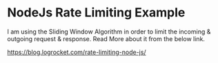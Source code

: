 # NodeJs Rate Limiting Example

I am using the Sliding Window Algorithm in order to limit the incoming & outgoing request & response.
Read More about it from the below link.

https://blog.logrocket.com/rate-limiting-node-js/
